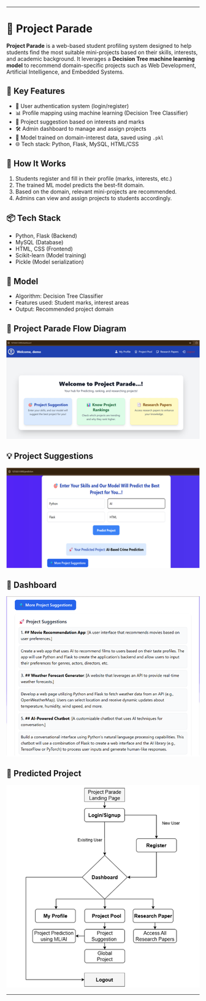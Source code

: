 

---

# 🎯 Project Parade

**Project Parade** is a web-based student profiling system designed to help students find the most suitable mini-projects based on their skills, interests, and academic background. It leverages a **Decision Tree machine learning model** to recommend domain-specific projects such as Web Development, Artificial Intelligence, and Embedded Systems.

## 🚀 Key Features

* 🔐 User authentication system (login/register)
* 📊 Profile mapping using machine learning (Decision Tree Classifier)
* 📁 Project suggestion based on interests and marks
* 🛠️ Admin dashboard to manage and assign projects
* 🧠 Model trained on domain-interest data, saved using `.pkl`
* 🌐 Tech stack: Python, Flask, MySQL, HTML/CSS

## 🧠 How It Works

1. Students register and fill in their profile (marks, interests, etc.)
2. The trained ML model predicts the best-fit domain.
3. Based on the domain, relevant mini-projects are recommended.
4. Admins can view and assign projects to students accordingly.

## 📦 Tech Stack

* Python, Flask (Backend)
* MySQL (Database)
* HTML, CSS (Frontend)
* Scikit-learn (Model training)
* Pickle (Model serialization)

## 🧪 Model

* Algorithm: Decision Tree Classifier
* Features used: Student marks, interest areas
* Output: Recommended project domain

## 📌 Project Parade Flow Diagram
![Flow Diagram](Project_Parade/screenshots/Screenshot%202025-05-03%20212458.png)

## 💡 Project Suggestions
![Project Suggestions](Project_Parade/screenshots/Screenshot%202025-05-03%20212559.png)

## 🧭 Dashboard
![Dashboard](Project_Parade/screenshots/Screenshot%202025-05-03%20212621.png)

## 🤖 Predicted Project
![Predicted Project](Project_Parade/screenshots/Screenshot%202025-05-03%20212735.png)



---

